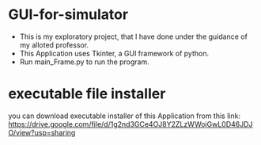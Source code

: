 # GUI-for-simulator
- This is my exploratory project, that I have done under the guidance of my alloted professor.
- This Application uses Tkinter, a GUI framework of python.
- Run main_Frame.py to run the program.

# executable file installer
you can download executable installer of this Application from this link: https://drive.google.com/file/d/1g2nd3GCe4OJ8Y2ZLzWWojGwL0D46JDJO/view?usp=sharing

